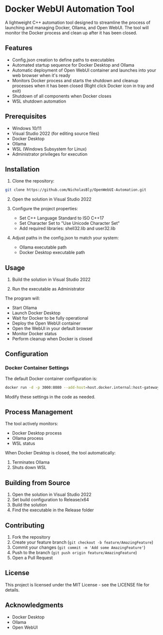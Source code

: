 # Docker WebUI Automation Tool

A lightweight C++ automation tool designed to streamline the process of launching and managing Docker, Ollama, and Open WebUI. The tool will monitor the Docker process and clean up after it has been closed.

## Features

- Config.json creation to define paths to executables
- Automated startup sequence for Docker Desktop and Ollama
- Automatic deployment of Open WebUI container and launches into your web browser when it's ready
- Monitors Docker process and starts the shutdown and cleanup processes when it has been closed (Right click Docker icon in tray and exit)
- Shutdown of all components when Docker closes
- WSL shutdown automation

## Prerequisites

- Windows 10/11
- Visual Studio 2022 (for editing source files)
- Docker Desktop
- Ollama
- WSL (Windows Subsystem for Linux)
- Administrator privileges for execution

## Installation

1. Clone the repository:
```bash
git clone https://github.com/NicholasBly/OpenWebUI-Automation.git
```

2. Open the solution in Visual Studio 2022

3. Configure the project properties:
   - Set C++ Language Standard to ISO C++17
   - Set Character Set to "Use Unicode Character Set"
   - Add required libraries: shell32.lib and user32.lib

4. Adjust paths in the config.json to match your system:
   - Ollama executable path
   - Docker Desktop executable path

## Usage

1. Build the solution in Visual Studio 2022

2. Run the executable as Administrator

The program will:
- Start Ollama
- Launch Docker Desktop
- Wait for Docker to be fully operational
- Deploy the Open WebUI container
- Open the WebUI in your default browser
- Monitor Docker status
- Perform cleanup when Docker is closed

## Configuration

### Docker Container Settings
The default Docker container configuration is:
```bash
docker run -d -p 3000:8080 --add-host=host.docker.internal:host-gateway -v open-webui:/app/backend/data --name open-webui --restart always ghcr.io/open-webui/open-webui:main
```

Modify these settings in the code as needed.

## Process Management

The tool actively monitors:
- Docker Desktop process
- Ollama process
- WSL status

When Docker Desktop is closed, the tool automatically:
1. Terminates Ollama
2. Shuts down WSL

## Building from Source

1. Open the solution in Visual Studio 2022
2. Set build configuration to Release/x64
3. Build the solution
4. Find the executable in the Release folder

## Contributing

1. Fork the repository
2. Create your feature branch (`git checkout -b feature/AmazingFeature`)
3. Commit your changes (`git commit -m 'Add some AmazingFeature'`)
4. Push to the branch (`git push origin feature/AmazingFeature`)
5. Open a Pull Request

## License

This project is licensed under the MIT License - see the LICENSE file for details.

## Acknowledgments

- Docker Desktop
- Ollama
- Open WebUI

